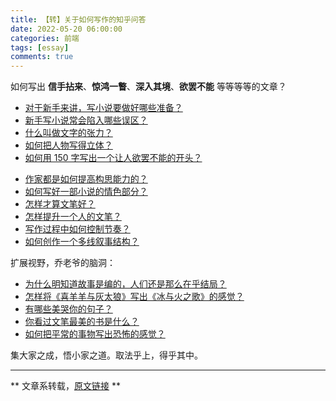 ```yaml
---
title: 【转】关于如何写作的知乎问答
date: 2022-05-20 06:00:00
categories: 前端
tags: [essay]
comments: true
---
```


如何写出 <strong>信手拈来</strong>、<strong>惊鸿一瞥</strong>、<strong>深入其境</strong>、<strong>欲罢不能</strong> 等等等等的文章？

- <a href="http://www.zhihu.com/question/27969484" target="_blank" rel="external">对于新手来讲，写小说要做好哪些准备？</a>
- <a href="http://www.zhihu.com/question/21845666" target="_blank" rel="external">新手写小说常会陷入哪些误区？</a>
- <a href="http://www.zhihu.com/question/20815158" target="_blank" rel="external">什么叫做文字的张力？</a>
- <a href="http://www.zhihu.com/question/22411485" target="_blank" rel="external">如何把人物写得立体？</a>
- <a href="http://www.zhihu.com/question/28102971" target="_blank" rel="external">如何用 150 字写出一个让人欲罢不能的开头？</a>

<!-- more -->


- <a href="http://www.zhihu.com/question/22460344" target="_blank" rel="external">作家都是如何提高构思能力的？</a>
- <a href="http://www.zhihu.com/question/23820465" target="_blank" rel="external">如何写好一部小说的情色部分？</a>
- <a href="http://www.zhihu.com/question/26395133" target="_blank" rel="external">怎样才算文笔好？</a>
- <a href="http://www.zhihu.com/question/19591218" target="_blank" rel="external">怎样提升一个人的文笔？</a>
- <a href="http://www.zhihu.com/question/22576459" target="_blank" rel="external">写作过程中如何控制节奏？</a>
- <a href="http://www.zhihu.com/question/21306861" target="_blank" rel="external">如何创作一个多线叙事结构？</a>

扩展视野，乔老爷的脑洞：
- <a href="http://www.zhihu.com/question/25148516" target="_blank" rel="external">为什么明知道故事是编的，人们还是那么在乎结局？</a>
- <a href="http://www.zhihu.com/question/28548133" target="_blank" rel="external">怎样将《喜羊羊与灰太狼》写出《冰与火之歌》的感觉？</a>
- <a href="http://www.zhihu.com/question/21771525" target="_blank" rel="external">有哪些美哭你的句子？</a>
- <a href="http://www.zhihu.com/question/20121040" target="_blank" rel="external">你看过文笔最美的书是什么？</a>
- <a href="http://www.zhihu.com/question/27073171" target="_blank" rel="external">如何把平常的事物写出恐怖的感觉？</a>

集大家之成，悟小家之道。取法乎上，得乎其中。

------

** 文章系转载，[原文链接](https://notes.iissnan.com/2015/questions-in-writing/ ) **